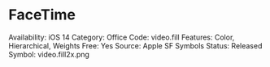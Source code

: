 # FaceTime

Availability: iOS 14
Category: Office
Code: video.fill
Features: Color, Hierarchical, Weights
Free: Yes
Source: Apple SF Symbols
Status: Released
Symbol: video.fill2x.png